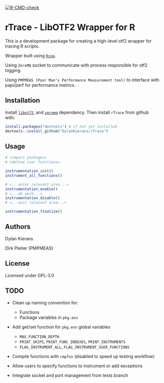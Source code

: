   <!-- badges: start -->
[![R-CMD-check](https://github.com/DylanKierans/rTrace/actions/workflows/R-CMD-check.yaml/badge.svg)](https://github.com/DylanKierans/rTrace/actions/workflows/R-CMD-check.yaml)
  <!-- badges: end -->

# rTrace - LibOTF2 Wrapper for R

This is a development package for creating a high-level otf2 wrapper for tracing R scripts.

Wrapper built using [`Rcpp`](https://cran.r-project.org/web/packages/Rcpp/index.html).

Using `ZeroMQ` socket to communicate with process responsible for otf2 logging.

Using `PMPMEAS (Poor Man's Performance Measurement tool)` to interface with papi/perf for performance metrics.


## Installation

Install [`libotf2`](https://www.vi-hps.org/projects/score-p/), and [`zeromq`](https://github.com/zeromq) dependency. Then install `rTrace` from github with:

```R
install.packages("devtools") # if not yet installed
devtools::install_github("DylanKierans/rTrace")
```

## Usage

```R
# <import packages>
# <define user functions>

instrumentation_init()
instrument_all_functions()

# <...enter relevant area...>
instrumentation_enable()
# <...do work...>
instrumentation_disable()
# <...exit relevant area...>

instrumentation_finalize()
```

## Authors 

Dylan Kierans

Dirk Pleiter (PMPMEAS)

## License 

Licensed under GPL-3.0

## TODO

* Clean up naming convention for:
    * Functions
    * Package variables in `pkg.env`

* Add get/set function for `pkg.env` global variables
    * `MAX_FUNCTION_DEPTH`
    * `PRINT_SKIPS`, `PRINT_FUNC_INDEXES`, `PRINT_INSTRUMENTS`
    * `FLAG_INSTRUMENT_ALL`, `FLAG_INSTRUMENT_USER_FUNCTIONS`

* Compile functions with `cmpfun` (disabled to speed up testing workflow)

* Allow users to specify functions to instrument or add exceptions

* Integrate socket and port management from tests branch

